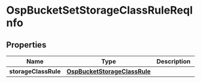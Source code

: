 # OspBucketSetStorageClassRuleReqInfo

## Properties
Name | Type | Description | Notes
------------ | ------------- | ------------- | -------------
**storageClassRule** | [**OspBucketStorageClassRule**](OspBucketStorageClassRule.md) |  |  [optional]
